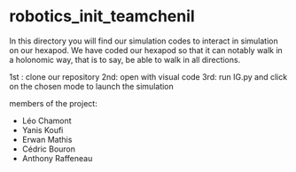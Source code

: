 # robotics_init_teamchenil

In this directory you will find our simulation codes to interact in simulation on our hexapod.
We have coded our hexapod so that it can notably walk in a holonomic way, that is to say, be able to walk in all directions.

1st : clone our repository 
2nd: open with visual code
3rd: run IG.py and click on the chosen mode to launch the simulation


members of the project: 
- Léo Chamont
- Yanis Koufi
- Erwan Mathis
- Cédric Bouron
- Anthony Raffeneau
